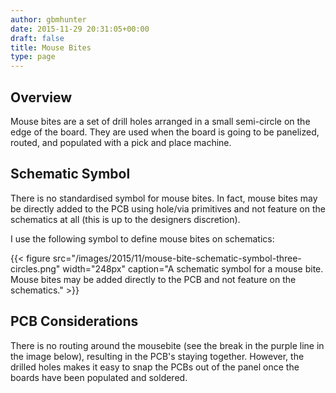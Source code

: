 ```yaml
---
author: gbmhunter
date: 2015-11-29 20:31:05+00:00
draft: false
title: Mouse Bites
type: page
---
```


## Overview

Mouse bites are a set of drill holes arranged in a small semi-circle on the edge of the board. They are used when the board is going to be panelized, routed, and populated with a pick and place machine.

## Schematic Symbol

There is no standardised symbol for mouse bites. In fact, mouse bites may be directly added to the PCB using hole/via primitives and not feature on the schematics at all (this is up to the designers discretion).

I use the following symbol to define mouse bites on schematics:

{{< figure src="/images/2015/11/mouse-bite-schematic-symbol-three-circles.png" width="248px" caption="A schematic symbol for a mouse bite. Mouse bites may be added directly to the PCB and not feature on the schematics."  >}}

## PCB Considerations

There is no routing around the mousebite (see the break in the purple line in the image below), resulting in the PCB's staying together. However, the drilled holes makes it easy to snap the PCBs out of the panel once the boards have been populated and soldered.
